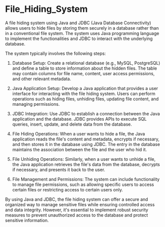 # File_Hiding_System
A file hiding system using Java and JDBC (Java Database Connectivity) allows users to hide files by storing them securely in a database rather than in a conventional file system. The system uses Java programming language to implement the functionalities and JDBC to interact with the underlying database.

The system typically involves the following steps:

1. Database Setup: Create a relational database (e.g., MySQL, PostgreSQL) and define a table to store information about the hidden files. The table may contain columns for file name, content, user access permissions, and other relevant metadata.

2. Java Application Setup: Develop a Java application that provides a user interface for interacting with the file hiding system. Users can perform operations such as hiding files, unhiding files, updating file content, and managing permissions.

3. JDBC Integration: Use JDBC to establish a connection between the Java application and the database. JDBC provides APIs to execute SQL queries, insert, update, and delete data from the database.

4. File Hiding Operations: When a user wants to hide a file, the Java application reads the file's content and metadata, encrypts if necessary, and then stores it in the database using JDBC. The entry in the database maintains the association between the file and the user who hid it.

5. File Unhiding Operations: Similarly, when a user wants to unhide a file, the Java application retrieves the file's data from the database, decrypts if necessary, and presents it back to the user.

6. File Management and Permissions: The system can include functionality to manage file permissions, such as allowing specific users to access certain files or restricting access to certain users only.

By using Java and JDBC, the file hiding system can offer a secure and organized way to manage sensitive files while ensuring controlled access and data integrity. However, it's essential to implement robust security measures to prevent unauthorized access to the database and protect sensitive information.
